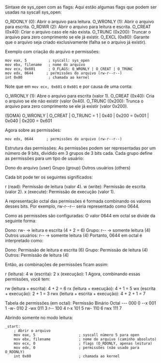 Sintaxe de sys_open com as flags:
Aqui estão algumas flags que podem ser usadas na syscall sys_open:

O_RDONLY (0): Abrir o arquivo para leitura.
O_WRONLY (1): Abrir o arquivo para escrita.
O_RDWR (2): Abrir o arquivo para leitura e escrita.
O_CREAT (0x40): Criar o arquivo caso ele não exista.
O_TRUNC (0x200): Truncar o arquivo para zero comprimento se ele já existir.
O_EXCL (0x80): Garante que o arquivo seja criado exclusivamente (falha se o arquivo já existir).


Exemplo com criação do arquivo e permissões:
```
mov eax, 5          ; syscall: sys_open
mov ebx, filename   ; nome do arquivo
mov ecx, 0x601      ; O_FLAGS: O_WRONLY | O_CREAT | O_TRUNC
mov edx, 0644      ; permissões do arquivo (rw-r--r--)
int 0x80            ; chamada ao kernel
```

Note que em `mov ecx, 0x601` o `0x601` e por causa de uma conta:

O_WRONLY (1): Abre o arquivo para escrita (valor 1).
O_CREAT (0x40): Cria o arquivo se ele não existir (valor 0x40).
O_TRUNC (0x200): Trunca o arquivo para zero comprimento se ele já existir (valor 0x200).

(SOMA)
O_WRONLY | O_CREAT | O_TRUNC
=   1    |  0x40   | 0x200
=  0x001 |  0x040 | 0x200 
=  0x601



Agora sobre as permissões:
```
mov edx, 0644      ; permissões do arquivo (rw-r--r--)
```

Estrutura das permissões:
As permissões podem ser representadas por um número de 9 bits, dividido em 3 grupos de 3 bits cada. Cada grupo define as permissões para um tipo de usuário:

Dono do arquivo (user)
Grupo (group)
Outros usuários (others)

Cada bit pode ter os seguintes significados:

r (read): Permissão de leitura (valor 4).
w (write): Permissão de escrita (valor 2).
x (execute): Permissão de execução (valor 1).

A representação octal das permissões é formada combinando os valores desses bits. Por exemplo, rw-r--r-- seria representado como 0644.

Como as permissões são configuradas:
O valor 0644 em octal se divide da seguinte forma:

Dono: rw- → leitura e escrita (4 + 2 = 6)
Grupo: r-- → somente leitura (4)
Outros usuários: r-- → somente leitura (4)
Portanto, 0644 em octal é interpretado como:

Dono: Permissão de leitura e escrita (6)
Grupo: Permissão de leitura (4)
Outros: Permissão de leitura (4)


Então, as combinações de permissões ficam assim:

r (leitura): 4
w (escrita): 2
x (execução): 1
Agora, combinando essas permissões, você tem:

rw (leitura + escrita): 4 + 2 = 6
rx (leitura + execução): 4 + 1 = 5
wx (escrita + execução): 2 + 1 = 3
rwx (leitura + escrita + execução): 4 + 2 + 1 = 7

Tabela de permissões (em octal):
Permissão	Binário	    Octal
---	        000         0
--x	        001	        1
-w-	        010	        2
-wx	        011	        3
r--	        100	        4
r-x	        101	        5
rw-	        110	        6
rwx	        111	        7


Abrindo somente no modo leitura:

```
_start:
    ; Abrir o arquivo
    mov eax, 5                    ; syscall número 5 para open
    mov ebx, filename             ; nome do arquivo (caminho absoluto)
    mov ecx, 0                    ; flags (O_RDONLY, apenas leitura)
    mov edx, 0                    ; permissões (não usado para O_RDONLY)
    int 0x80                      ; chamada ao kernel
```